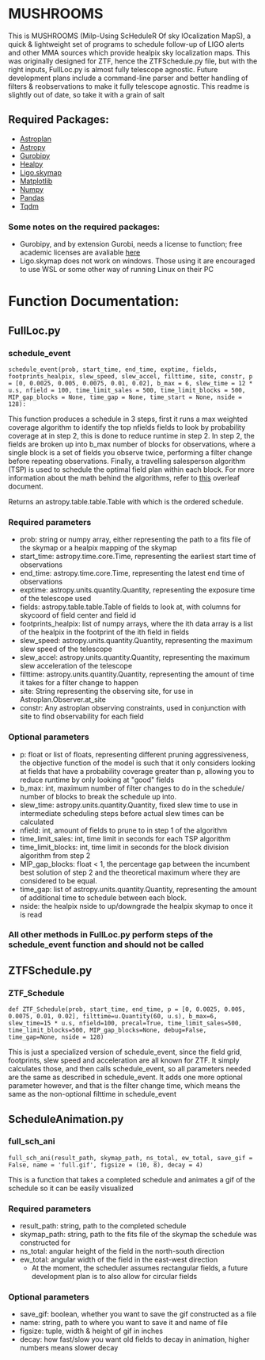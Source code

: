 # MUSHROOMS

This is MUSHROOMS (Milp-Using ScHeduleR Of sky lOcalization MapS), a quick & lightweight set of programs to schedule 
follow-up of LIGO alerts and other MMA sources which provide healpix sky localization maps.
This was originally designed for ZTF, hence the ZTFSchedule.py file, but with the right inputs, FullLoc.py is almost 
fully telescope agnostic. Future development plans include a command-line parser and better handling of filters & 
reobservations to make it fully telescope agnostic. This readme is slightly out of date, so take it with a grain of salt

## Required Packages:

 - [Astroplan](https://astroplan.readthedocs.io/en/latest/)
 - [Astropy](https://www.astropy.org/)
 - [Gurobipy](https://www.gurobi.com/documentation/9.1/quickstart_mac/cs_python.html)
 - [Healpy](https://healpy.readthedocs.io/en/latest/)
 - [Ligo.skymap](https://lscsoft.docs.ligo.org/ligo.skymap/)
 - [Matplotlib](https://matplotlib.org/)
 - [Numpy](https://numpy.org/)
 - [Pandas](https://pandas.pydata.org/)
 - [Tqdm](https://tqdm.github.io/)

### Some notes on the required packages:

 - Gurobipy, and by extension Gurobi, needs a license to function; free academic licenses are avaliable [here](https://www.gurobi.com/academia/academic-program-and-licenses/)
 - Ligo.skymap does not work on windows. Those using it are encouraged to use WSL or some other way of running Linux on their PC

# Function Documentation:

## FullLoc.py

### schedule_event

`schedule_event(prob, start_time, end_time, exptime, fields, footprints_healpix, slew_speed, slew_accel, filttime, site, constr,
p = [0, 0.0025, 0.005, 0.0075, 0.01, 0.02], b_max = 6, slew_time = 12 * u.s,
                   nfield = 100, time_limit_sales = 500, time_limit_blocks = 500, MIP_gap_blocks = None,
                   time_gap = None, time_start = None, nside = 128):`

This function produces a schedule in 3 steps, first it runs a max weighted coverage algorithm to identify the top
nfields fields to look by probability coverage at in step 2, this is done to reduce runtime in step 2. In step 2, the 
fields are broken up into b_max number of blocks for observations, where a single block is a set of fields you observe
twice, performing a filter change before repeating observations. Finally, a travelling salesperson algorithm (TSP) is used to
schedule the optimal field plan within each block. For more information about the math behind the algorithms, refer to [this](https://www.overleaf.com/read/ctcpwkvrfdcq)
overleaf document.

Returns an astropy.table.table.Table with which is the ordered schedule.

### Required parameters

- prob: string or numpy array, either representing the path to a fits file of the skymap or a healpix mapping of the skymap
- start_time: astropy.time.core.Time, representing the earliest start time of observations
- end_time: astropy.time.core.Time, representing the latest end time of observations
- exptime: astropy.units.quantity.Quantity, representing the exposure time of the telescope used
- fields: astropy.table.table.Table of fields to look at, with columns for skycoord of field center and field id
- footprints_healpix: list of numpy arrays, where the ith data array is a list of the healpix in the footprint of the ith field in fields
- slew_speed: astropy.units.quantity.Quantity, representing the maximum slew speed of the telescope
- slew_accel: astropy.units.quantity.Quantity, representing the maximum slew acceleration of the telescope
- filttime: astropy.units.quantity.Quantity, representing the amount of time it takes for a filter change to happen
- site: String representing the observing site, for use in Astroplan.Observer.at_site
- constr: Any astroplan observing constraints, used in conjunction with site to find observability for each field

### Optional parameters

- p: float or list of floats, representing different pruning aggressiveness, the objective function of the model is such that it only considers looking at fields that have a probability coverage greater than p, allowing you to reduce runtime by only looking at "good" fields
- b_max: int, maximum number of filter changes to do in the schedule/ number of blocks to break the schedule up into.
- slew_time: astropy.units.quantity.Quantity, fixed slew time to use in intermediate scheduling steps before actual slew times can be calculated
- nfield: int, amount of fields to prune to in step 1 of the algorithm
- time_limit_sales: int, time limit in seconds for each TSP algorithm
- time_limit_blocks: int, time limit in seconds for the block division algorithm from step 2
- MIP_gap_blocks: float < 1, the percentage gap between the incumbent best solution of step 2 and the theoretical maximum where they are considered to be equal.
- time_gap: list of astropy.units.quantity.Quantity, representing the amount of additional time to schedule between each block.
- nside: the healpix nside to up/downgrade the healpix skymap to once it is read


### All other methods in FullLoc.py perform steps of the schedule_event function and should not be called

## ZTFSchedule.py

### ZTF_Schedule

`def ZTF_Schedule(prob, start_time, end_time, p = [0, 0.0025, 0.005, 0.0075, 0.01, 0.02],
                 filttime=u.Quantity(60, u.s), b_max=6, slew_time=15 * u.s,
                 nfield=100, precal=True, time_limit_sales=500, time_limit_blocks=500, MIP_gap_blocks=None, debug=False,
                 time_gap=None, nside = 128)`

This is just a specialized version of schedule_event, since the field grid, footprints, slew speed and acceleration are
all known for ZTF. It simply calculates those, and then calls schedule_event, so all parameters needed are the same as
described in schedule_event. It adds one more optional parameter however, and that is the filter change time, which
means the same as the non-optional filttime in schedule_event

## ScheduleAnimation.py

### full_sch_ani
`full_sch_ani(result_path, skymap_path, ns_total, ew_total, save_gif = False, name = 'full.gif', figsize = (10, 8), decay = 4)`

This is a function that takes a completed schedule and animates a gif of the schedule so it can be easily visualized

### Required parameters

- result_path: string, path to the completed schedule
- skymap_path: string, path to the fits file of the skymap the schedule was constructed for
- ns_total: angular height of the field in the north-south direction
- ew_total: angular width of the field in the east-west direction
  - At the moment, the scheduler assumes rectangular fields, a future development plan is to also allow for circular fields

### Optional parameters

- save_gif: boolean, whether you want to save the gif constructed as a file
- name: string, path to where you want to save it and name of file
- figsize: tuple, width & height of gif in inches
- decay: how fast/slow you want old fields to decay in animation, higher numbers means slower decay
